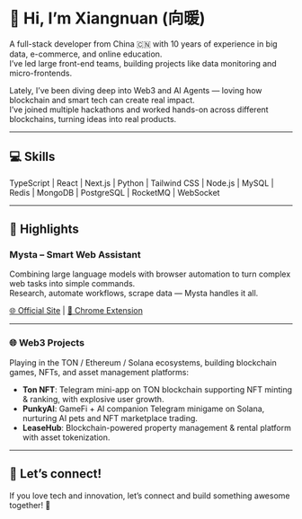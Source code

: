 # 👋 Hi, I’m Xiangnuan (向暖)

A full-stack developer from China 🇨🇳 with 10 years of experience in big data, e-commerce, and online education.  
I’ve led large front-end teams, building projects like data monitoring and micro-frontends.

Lately, I’ve been diving deep into Web3 and AI Agents — loving how blockchain and smart tech can create real impact.  
I’ve joined multiple hackathons and worked hands-on across different blockchains, turning ideas into real products.

---

## 💻 Skills

TypeScript | React | Next.js | Python | Tailwind CSS | Node.js | MySQL | Redis | MongoDB | PostgreSQL | RocketMQ | WebSocket

---

## 🚀 Highlights

### Mysta – Smart Web Assistant  
Combining large language models with browser automation to turn complex web tasks into simple commands.  
Research, automate workflows, scrape data — Mysta handles it all.

[🌐 Official Site](https://mysta.ai) | [🧩 Chrome Extension](https://chromewebstore.google.com/detail/mysta/dejmelofamonddplllaldlbbojcdokoe?hl=en-US&utm_source=ext_sidebar)

---

### 🌐 Web3 Projects  
Playing in the TON / Ethereum / Solana ecosystems, building blockchain games, NFTs, and asset management platforms:

- **Ton NFT**: Telegram mini-app on TON blockchain supporting NFT minting & ranking, with explosive user growth.  
- **PunkyAI**: GameFi + AI companion Telegram minigame on Solana, nurturing AI pets and NFT marketplace trading.  
- **LeaseHub**: Blockchain-powered property management & rental platform with asset tokenization.

---

## 🤝 Let’s connect!

If you love tech and innovation, let’s connect and build something awesome together! 🚀
